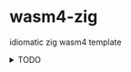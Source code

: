 # wasm4-zig

idiomatic zig wasm4 template

<details>
  <summary>TODO</summary>
  
  - It would be nice to support std.log
  
</details>
